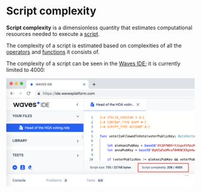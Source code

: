 # Script complexity

**Script complexity** is a dimensionless quantity that estimates computational resources needed to execute a [script](/en/ride/script.md).

The complexity of a script is estimated based on complexities of all the [operators](/en/ride/operators.md) and [functions](/en/ride/functions.md) it consists of.

The complexity of a script can be seen in the [Waves IDE](https://ide.wavesplatform.com); it is currently limited to 4000:

![](./_assets/complexity.png)

